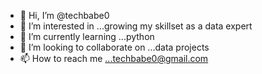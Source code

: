 - 👋 Hi, I’m @techbabe0
- 👀 I’m interested in ...growing my skillset as a data expert
- 🌱 I’m currently learning ...python 
- 💞️ I’m looking to collaborate on ...data projects
- 📫 How to reach me ...techbabe0@gmail.com

<!---
techbabe0/techbabe0 is a ✨ special ✨ repository because its `README.md` (this file) appears on your GitHub profile.
You can click the Preview link to take a look at your changes.
--->
